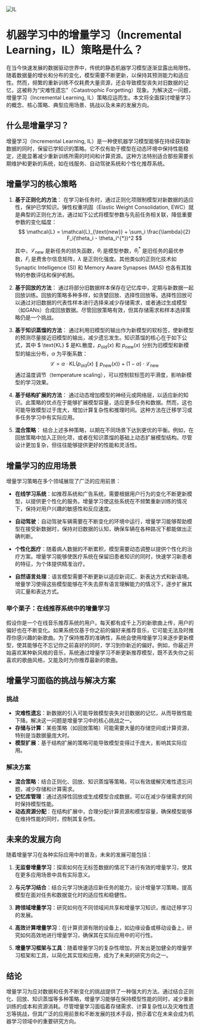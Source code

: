 ![IL](ML/IL/IL.png)
# 机器学习中的增量学习（Incremental Learning，IL）策略是什么？

在当今快速发展的数据驱动世界中，传统的静态机器学习模型逐渐显露出局限性。随着数据量的增长和分布的变化，模型需要不断更新，以保持其预测能力和适应性。然而，频繁的重新训练不仅耗费大量资源，还会导致模型丧失对旧数据的记忆，这被称为“灾难性遗忘”（Catastrophic Forgetting）现象。为解决这一问题，增量学习（Incremental Learning, IL）策略应运而生。本文将全面探讨增量学习的概念、核心策略、典型应用场景、挑战以及未来的发展方向。

## 什么是增量学习？

增量学习（Incremental Learning, IL）是一种使机器学习模型能够在持续获取新数据的同时，保留已学知识的策略。它不仅有助于模型在动态环境中保持性能稳定，还能显著减少重新训练所需的时间和计算资源。这种方法特别适合那些需要长期维护和更新的系统，如在线服务、自动驾驶系统和个性化推荐系统。

## 增量学习的核心策略

1. **基于正则化的方法**：
   在学习新任务时，通过正则化项限制模型对新数据的适应性，保护已学知识。弹性权重巩固（Elastic Weight Consolidation, EWC）就是典型的正则化方法，通过如下公式将模型参数与先前任务相关联，降低重要参数的变化幅度：
    $$
    \mathcal{L} = \mathcal{L}_{\text{new}} + \sum_i \frac{\lambda}{2} F_i(\theta_i - \theta_i^{*})^2
    $$

    其中，$\mathcal{L}_{\text{new}}$ 是新任务的损失函数，$\theta_i$ 是模型参数，$\theta_i^{*}$ 是旧任务的最优参数，$F_i$ 是费舍尔信息矩阵，$\lambda$ 是正则化强度。其他类似的正则化技术如Synaptic Intelligence (SI) 和 Memory Aware Synapses (MAS) 也各有其独特的参数评估和保护机制。

2. **基于回放的方法**：
   通过将部分旧数据样本保存在记忆库中，定期与新数据一起回放训练。回放的策略多种多样，如贪婪回放、选择性回放等。选择性回放可以通过对旧数据的代表性样本进行选择来减少存储需求，或者通过生成模型（如GANs）合成回放数据。尽管回放策略有效，但其存储需求和样本选择策略仍是一个挑战。

3. **基于知识蒸馏的方法**：
   通过利用旧模型的输出作为新模型的软标签，使新模型的预测尽量接近旧模型的输出，减少遗忘发生。知识蒸馏的核心在于如下公式，其中 $ \text{KL} $ 是KL散度，$p_{\text{old}}(x)$ 和 $p_{\text{new}}(x)$ 分别为旧模型和新模型的输出分布，$\alpha$ 为平衡系数：
   $$
   \mathcal{L} = \alpha \cdot \text{KL}(p_{\text{old}}(x) \parallel p_{\text{new}}(x)) + (1-\alpha) \cdot \mathcal{L}_{\text{new}}
   $$
   通过温度调节（temperature scaling），可以控制软标签的平滑度，影响新模型的学习效果。

4. **基于结构扩展的方法**：
   通过动态增加模型的神经元或网络层，以适应新的知识。此策略的优点在于能够扩展模型容量，适应更多任务和数据。然而，这也可能导致模型过于庞大，增加计算复杂性和推理时间。这种方法在迁移学习或多任务学习中有实际应用。

5. **混合策略**：
   结合上述多种策略，以期在不同场景下达到更优的平衡。例如，在回放策略中加入正则化项，或者在知识蒸馏的基础上动态扩展模型结构。尽管设计更加复杂，但往往能够提供更好的性能和灵活性。

## 增量学习的应用场景

增量学习策略在多个领域展现了广泛的应用前景：

- **在线学习系统**：如推荐系统和广告系统，需要根据用户行为的变化不断更新模型，以提供更个性化的服务。增量学习使这些系统在不频繁重新训练的情况下，保持对用户兴趣的敏感性和反应速度。

- **自动驾驶**：自动驾驶车辆需要在不断变化的环境中运行，增量学习能够帮助模型在接受新数据时，保持对旧数据的认知，确保车辆在各种路况下都能做出正确判断。

- **个性化医疗**：随着病人数据的不断累积，模型需要动态调整以提供个性化的治疗方案。增量学习能够使医疗系统在保留旧患者知识的同时，快速学习新患者的特征，为个体提供精准治疗。

- **自然语言处理**：语言模型需要不断更新以适应新词汇、新表达方式和新语境。增量学习使得这些模型能够在不失去原有语言理解能力的情况下，逐步扩展其词汇量和表达方式。

### 举个栗子：在线推荐系统中的增量学习

假设你是一个在线音乐推荐系统的用户。每天都有成千上万的新歌曲上传，用户的偏好也在不断变化。如果系统仅基于你之前的偏好来推荐音乐，它可能无法及时推荐你感兴趣的新歌曲。为了保持推荐的准确性，系统会使用增量学习来逐步更新模型，使其能够在不忘记你之前喜好的同时，学习到你新近的偏好。例如，你最近开始喜欢某种新风格的音乐，系统通过增量学习不断更新推荐模型，既不丢失你之前喜欢的歌曲风格，又能及时为你推荐最新的歌曲。

## 增量学习面临的挑战与解决方案

### 挑战

- **灾难性遗忘**：新数据的引入可能导致模型丧失对旧数据的记忆，从而导致性能下降。解决这一问题是增量学习中的核心挑战之一。
- **存储与计算**：某些策略（如回放策略）可能需要大量的存储空间或计算资源，特别是当数据量庞大时。
- **模型扩展**：基于结构扩展的策略可能导致模型变得过于庞大，影响其实际应用。

### 解决方案

- **混合策略**：结合正则化、回放、知识蒸馏等策略，可以有效缓解灾难性遗忘问题，减少存储和计算需求。
- **记忆库管理**：通过选择性回放或生成模型合成数据，可以在减少存储需求的同时保持模型性能。
- **动态资源分配**：在结构扩展中，合理分配计算资源和模型容量，确保模型能够在维持性能的同时，控制其复杂性。

## 未来的发展方向

随着增量学习在各种实际应用中的普及，未来的发展可能包括：

1. **无监督增量学习**：探索如何在无标签数据的情况下进行有效的增量学习，使其在更多应用场景中具有实际意义。

2. **与元学习结合**：结合元学习快速适应新任务的能力，设计增量学习策略，提高模型在面对任务和数据变化时的适应性和稳健性。

3. **跨领域增量学习**：研究如何在不同领域间共享和增量学习知识，推动迁移学习的发展。

4. **高效计算增量学习**：在计算资源有限的设备上，如边缘设备或移动设备上，研究如何高效地进行增量学习，确保其在实际应用中的可行性。

5. **增量学习框架与工具**：随着增量学习的复杂性增加，开发出更加健全的增量学习框架和工具，以简化其实现和应用，成为了未来的研究方向之一。

## 结论

增量学习为应对数据和任务不断变化的挑战提供了一种强大的方法。通过结合正则化、回放、知识蒸馏等多种策略，增量学习能够在保持模型性能的同时，减少重新训练的成本和资源消耗。尽管增量学习面临着存储需求、计算复杂性以及灾难性遗忘等挑战，但其广泛的应用前景和不断发展的技术手段，预示着它在未来会成为机器学习领域中的重要研究方向。
